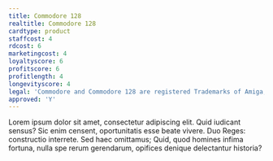 ```yaml
---
title: Commodore 128
realtitle: Commodore 128
cardtype: product
staffcost: 4
rdcost: 6
marketingcost: 4
loyaltyscore: 6
profitscore: 6
profitlength: 4
longevityscore: 4
legal: 'Commodore and Commodore 128 are registered Trademarks of Amiga, Inc.'
approved: 'Y'
---
```


Lorem ipsum dolor sit amet, consectetur adipiscing elit. Quid iudicant sensus? Sic enim censent, oportunitatis esse beate vivere. Duo Reges: constructio interrete. Sed haec omittamus; Quid, quod homines infima fortuna, nulla spe rerum gerendarum, opifices denique delectantur historia?
